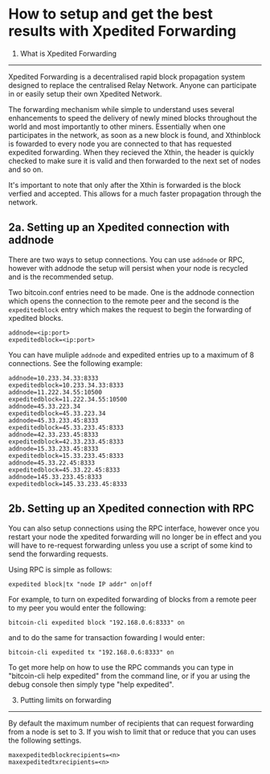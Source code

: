 How to setup and get the best results with Xpedited Forwarding
==============================================================


1. What is Xpedited Forwarding
---------------------------------

Xpedited Forwarding is a decentralised rapid block propagation system designed to replace the centralised Relay Network.  Anyone
can participate in or easily setup their own Xpedited Network.

The forwarding mechanism while simple to understand uses several enhancements to speed the delivery of newly mined blocks
throughout the world and most importantly to other miners.  Essentially when one participates in the network, as soon as a new block 
is found, and Xthinblock is fowarded to every node you are connected to that has requested expedited forwarding.  When they recieved 
the Xthin, the header is quickly checked to make sure it is valid and then forwarded to the next set of nodes and so on.

It's important to note that only after the Xthin is forwarded is the block verfied and accepted.  This allows for a much faster
propagation through the network.


2a. Setting up an Xpedited connection with addnode
--------------------------------------------------

There are two ways to setup connections.  You can use `addnode` or RPC, however with addnode the setup will persist when your node 
is recycled and is the recommended setup.

Two bitcoin.conf entries need to be made.  One is the addnode connection which opens the connection to the remote peer and the 
second is the `expeditedblock` entry which makes the request to begin the forwarding of xpedited blocks.

	addnode=<ip:port>
	expeditedblock=<ip:port>

You can have muliple `addnode` and expedited entries up to a maximum of 8 connections.  See the following example:

	addnode=10.233.34.33:8333
	expeditedblock=10.233.34.33:8333
	addnode=11.222.34.55:10500
	expeditedblock=11.222.34.55:10500
	addnode=45.33.223.34
	expeditedblock=45.33.223.34
	addnode=45.33.233.45:8333
	expeditedblock=45.33.233.45:8333
	addnode=42.33.233.45:8333
	expeditedblock=42.33.233.45:8333
	addnode=15.33.233.45:8333
	expeditedblock=15.33.233.45:8333
	addnode=45.33.22.45:8333
	expeditedblock=45.33.22.45:8333
	addnode=145.33.233.45:8333
	expeditedblock=145.33.233.45:8333


2b. Setting up an Xpedited connection with RPC
----------------------------------------------

You can also setup connections using the RPC interface, however once you restart your node the xpedited forwarding will no longer be in effect
and you will have to re-request forwarding unless you use a script of some kind to send the forwarding requests.

Using RPC is simple as follows:

	expedited block|tx "node IP addr" on|off

For example, to turn on expedited forwarding of blocks from a remote peer to my peer you would enter the following:

	bitcoin-cli expedited block "192.168.0.6:8333" on

and to do the same for transaction fowarding I would enter:

	bitcoin-cli expedited tx "192.168.0.6:8333" on


To get more help on how to use the RPC commands you can type in "bitcoin-cli help expedited" from the command line, or if you ar using the debug console
then simply type "help expedited".


3. Putting limits on forwarding
-------------------------------

By default the maximum number of recipients that can request forwarding from a node is set to 3.  If you wish to limit that or reduce that
you can uses the following settings.

	maxexpeditedblockrecipients=<n>
	maxexpeditedtxrecipients=<n>


